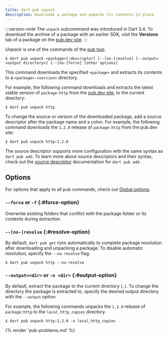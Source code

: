 ```yaml
---
title: dart pub unpack
description: Downloads a package and unpacks its contents in place.
---
```


:::version-note
The `unpack` subcommand was introduced in Dart 3.4.
To download the archive of a package with an earlier SDK,
visit the **Versions** tab of a package on the [pub.dev site]({{site.pub}}).
:::

_Unpack_ is one of the commands of the [pub tool](/tools/pub/cmd).

```plaintext
$ dart pub unpack <package>[:descriptor] [--[no-]resolve] [--output=<output directory>] [--[no-]force] [other options]
```

This command downloads the specified `<package>` and
extracts its contents to a `<package>-<version>` directory.

For example, the following command downloads and extracts the
latest stable version of `package:http` from the [pub.dev site]({{site.pub}}),
to the current directory:

```console
$ dart pub unpack http
```


To change the source or version of the downloaded package,
add a source descriptor after the package name and a colon.
For example, the following command downloads the `1.2.0` release
of `package:http` from the pub.dev site:

```console
$ dart pub unpack http:1.2.0
```

The source descriptor supports more configuration
with the same syntax as `dart pub add`.
To learn more about source descriptors and their syntax, check out
the [source descriptor][] documentation for `dart pub add`.

[source descriptor]: /tools/pub/cmd/pub-add#source-descriptor

## Options

For options that apply to all pub commands, check out
[Global options](/tools/pub/cmd#global-options).

### `--force` or `-f` {:#force-option}

Overwrite existing folders that conflict
with the package folder or its contents during extraction.

### `--[no-]resolve` {:#resolve-option}

By default, `dart pub get` runs automatically to complete package resolution
after downloading and unpacking a package.
To disable automatic resolution,
specify the `--no-resolve` flag:

```console
$ dart pub unpack http --no-resolve
```

### `--output=<dir>` or `-o <dir>` {:#output-option}

By default, extract the package to the current directory (`.`).
To change the directory the package is extracted to,
specify the desired output directory with the `--output` option.

For example, the following commands unpacks the
`1.2.0` release of `package:http` to the `local_http_copies` directory.

```console
$ dart pub unpack http:1.2.0 -o local_http_copies
```


{% render 'pub-problems.md' %}
